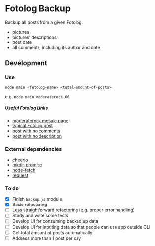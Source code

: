 # Fotolog Backup

Backup all posts from a given Fotolog.

- pictures
- pictures’ descriptions
- post date
- all comments, including its author and date


## Development

### Use

`node main <fotolog-name> <total-amount-of-posts>`

e.g. `node main moderaterock 60`

##### Useful Fotolog Links

- [moderaterock mosaic page](http://www.fotolog.com/moderaterock/mosaic/)
- [typical Fotolog post](http://www.fotolog.com/moderaterock/10239857/)
- [post with no comments](http://www.fotolog.com/moderaterock/15823889/)
- [post with no description](http://www.fotolog.com/moderaterock/13854190/)

### External dependencies

- [cheerio](https://github.com/cheeriojs/cheerio)
- [mkdir-promise](https://github.com/zbinlin/mkdir-promise)
- [node-fetch](https://www.npmjs.com/package/node-fetch)
- [request](https://www.npmjs.com/package/request)

### To do

- [x] Finish `backup.js` module
- [x] Basic refactoring
- [ ] Less straightforward refactoring (e.g. proper error handling)
- [ ] Study and write some tests
- [ ] Develop UI for consuming backed up data
- [ ] Develop UI for inputing data so that people can use app outside CLI
- [ ] Get total amount of posts automatically
- [ ] Address more than 1 post per day
